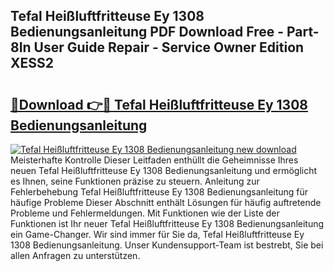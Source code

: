 ## Tefal Heißluftfritteuse Ey 1308 Bedienungsanleitung PDF Download Free - Part-8In User Guide Repair - Service Owner Edition XESS2

# <h2><a href="http://df0j5su.blite.top/?on=Tefal+Hei%c3%9fluftfritteuse+Ey+1308+Bedienungsanleitung">🔗Download 👉🔴 Tefal Heißluftfritteuse Ey 1308 Bedienungsanleitung</a></h2>

[![Tefal Heißluftfritteuse Ey 1308 Bedienungsanleitung new download](https://i.imgur.com/lujVjoI.png)](http://df0j5su.blite.top/?on=Tefal+Hei%c3%9fluftfritteuse+Ey+1308+Bedienungsanleitung)
Meisterhafte Kontrolle Dieser Leitfaden enthüllt die Geheimnisse Ihres neuen Tefal Heißluftfritteuse Ey 1308 Bedienungsanleitung und ermöglicht es Ihnen, seine Funktionen präzise zu steuern. Anleitung zur Fehlerbehebung Tefal Heißluftfritteuse Ey 1308 Bedienungsanleitung für häufige Probleme Dieser Abschnitt enthält Lösungen für häufig auftretende Probleme und Fehlermeldungen. Mit Funktionen wie der Liste der Funktionen ist Ihr neuer Tefal Heißluftfritteuse Ey 1308 Bedienungsanleitung ein Game-Changer. Wir sind immer für Sie da, Tefal Heißluftfritteuse Ey 1308 Bedienungsanleitung. Unser Kundensupport-Team ist bestrebt, Sie bei allen Anfragen zu unterstützen.
